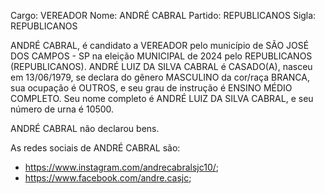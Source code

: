 Cargo: VEREADOR
Nome: ANDRÉ CABRAL
Partido: REPUBLICANOS
Sigla: REPUBLICANOS

ANDRÉ CABRAL, é candidato a VEREADOR pelo município de SÃO JOSÉ DOS CAMPOS - SP na eleição MUNICIPAL de 2024 pelo REPUBLICANOS (REPUBLICANOS).
ANDRÉ LUIZ DA SILVA CABRAL é CASADO(A), nasceu em 13/06/1979, se declara do gênero MASCULINO da cor/raça BRANCA, sua ocupação é OUTROS, e seu grau de instrução é ENSINO MÉDIO COMPLETO.
Seu nome completo é ANDRÉ LUIZ DA SILVA CABRAL, e seu número de urna é 10500.

ANDRÉ CABRAL não declarou bens.


As redes sociais de ANDRÉ CABRAL são:
- https://www.instagram.com/andrecabralsjc10/;
- https://www.facebook.com/andre.casjc;
